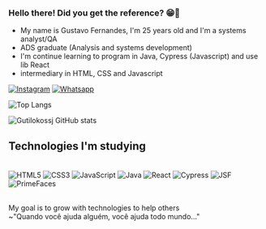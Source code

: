 ### Hello there! Did you get the reference? 😁🚀
- My name is Gustavo Fernandes, I'm 25 years old and I'm a systems analyst/QA
- ADS graduate (Analysis and systems development)
- I'm continue learning to program in Java, Cypress (Javascript) and use lib React
- intermediary in HTML, CSS and Javascript
  
[![Instagram](https://img.shields.io/badge/Instagram-E4405F?style=for-the-badge&logo=instagram&logoColor=white)](https://www.instagram.com/gutilokossj12/?theme=dark)
[![Whatsapp](https://img.shields.io/badge/WhatsApp-25D366?style=for-the-badge&logo=whatsapp&logoColor=white)](https://wa.me/17991758807)

![Top Langs](https://github-readme-stats.vercel.app/api/top-langs/?username=Gutilokossj&layout=compact)

![Gutilokossj GitHub stats](https://github-readme-stats.vercel.app/api?username=Gutilokossj&show_icons=true&theme=dark)


  ## Technologies I'm studying
<div style="display: inline_block"><br/>
  <img align="center" alt="HTML5" src="https://img.shields.io/badge/HTML5-E34F26?style=for-the-badge&logo=html5&logoColor=white" />
  <img align="center" alt="CSS3" src="https://img.shields.io/badge/CSS3-1572B6?style=for-the-badge&logo=css3&logoColor=white" />
  <img align="center" alt="JavaScript" src="https://img.shields.io/badge/JavaScript-F7DF1E?style=for-the-badge&logo=javascript&logoColor=black" />
  <img align="center" alt="Java" src="https://img.shields.io/badge/Java-ED8B00?style=for-the-badge&logo=openjdk&logoColor=white" />
  <img align="center" alt="React" src="https://img.shields.io/badge/React-61DAFB?style=for-the-badge&logo=react&logoColor=black" />
  <img align="center" alt="Cypress" src="https://img.shields.io/badge/Cypress-17202C?style=for-the-badge&logo=cypress&logoColor=white" />
  <img align="center" alt="JSF" src="https://img.shields.io/badge/JSF-323330?style=for-the-badge&logo=java&logoColor=white" />
  <img align="center" alt="PrimeFaces" src="https://img.shields.io/badge/PrimeFaces-1E88E5?style=for-the-badge&logoColor=white" />
</div>


 <br> My goal is to grow with technologies to help others <br>
  ~"Quando você ajuda alguém, você ajuda todo mundo..."
